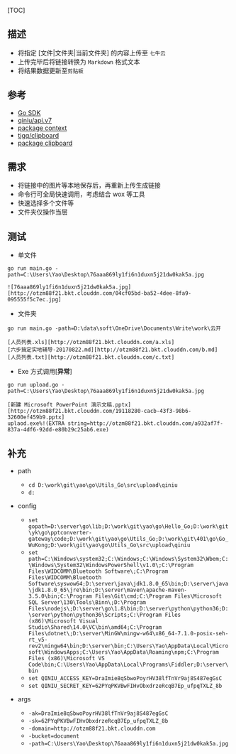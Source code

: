 
[TOC]

## 描述
- 将指定 [文件|文件夹|当前文件夹] 的内容上传至 `七牛云`
- 上传完毕后将链接转换为 `Markdown` 格式文本
- 将结果数据更新至`剪贴板`

## 参考
- [Go SDK](https://developer.qiniu.com/kodo/sdk/1238/go)
- [qiniu/api.v7](https://github.com/qiniu/api.v7)
- [package context](https://godoc.org/golang.org/x/net/context)
- [tjgq/clipboard](https://github.com/tjgq/clipboard)
- [package clipboard](https://godoc.org/github.com/tjgq/clipboard)

## 需求
- 将链接中的图片等本地保存后，再重新上传生成链接
- 命令行可全局快速调用，考虑结合 wox 等工具
- 快速选择多个文件等
- 文件夹仅操作当层


## 测试
- 单文件
```
go run main.go -path=C:\Users\Yao\Desktop\76aaa869ly1fi6n1duxn5j21dw0kak5a.jpg

![76aaa869ly1fi6n1duxn5j21dw0kak5a.jpg][http://otzm88f21.bkt.clouddn.com/04cf05bd-ba52-4dee-8fa9-095555f5c7ec.jpg]
```

- 文件夹
```
go run main.go -path=D:\data\soft\OneDrive\Documents\Write\work\云开

[人员列表.xls][http://otzm88f21.bkt.clouddn.com/a.xls]
[六步搞定实地辅导-20170822.md][http://otzm88f21.bkt.clouddn.com/b.md]
[人员列表.txt][http://otzm88f21.bkt.clouddn.com/c.txt]
```

- Exe 方式调用[**异常**]
```
go run upload.go -path=C:\Users\Yao\Desktop\76aaa869ly1fi6n1duxn5j21dw0kak5a.jpg

[新建 Microsoft PowerPoint 演示文稿.pptx][http://otzm88f21.bkt.clouddn.com/19118280-cacb-43f3-98b6-32600ef459b9.pptx]
uplaod.exe%!(EXTRA string=http://otzm88f21.bkt.clouddn.com/a932af7f-837a-4df6-92dd-e80b29c25ab6.exe)
```
## 补充

- path
	- `cd D:\work\git\yao\go\Utils_Go\src\upload\qiniu`
	- `d:`

- config
	- `set gopath=D:\server\go\lib;D:\work\git\yao\go\Hello_Go;D:\work\git\yk\go\pptconverter-gateway\code;D:\work\git\yao\go\Utils_Go;D:\work\git\401\go\Go_WuKong;D:\work\git\yao\go\Utils_Go\src\upload\qiniu`
	- `set path=C:\Windows\system32;C:\Windows;C:\Windows\System32\Wbem;C:\Windows\System32\WindowsPowerShell\v1.0\;C:\Program Files\WIDCOMM\Bluetooth Software\;C:\Program Files\WIDCOMM\Bluetooth Software\syswow64;D:\server\java\jdk1.8.0_65\bin;D:\server\java\jdk1.8.0_65\jre\bin;D:\server\maven\apache-maven-3.5.0\bin;C:\Program Files\Git\cmd;C:\Program Files\Microsoft SQL Server\130\Tools\Binn\;D:\Program Files\nodejs\;D:\server\go\1.8\bin;D:\server\python\python36;D:\server\python\python36\Scripts;C:\Program Files (x86)\Microsoft Visual Studio\Shared\14.0\VC\bin\amd64;C:\Program Files\dotnet\;D:\server\MinGW\mingw-w64\x86_64-7.1.0-posix-seh-rt_v5-rev2\mingw64\bin;D:\server\bin;C:\Users\Yao\AppData\Local\Microsoft\WindowsApps;C:\Users\Yao\AppData\Roaming\npm;C:\Program Files (x86)\Microsoft VS Code\bin;C:\Users\Yao\AppData\Local\Programs\Fiddler;D:\server\bin`
	- `set QINIU_ACCESS_KEY=DraImie8qSbwoPoyrHV38lfTnVr9aj8S487egGsC`
	- `set QINIU_SECRET_KEY=62PYqPKVBwFIHvObxdrzeRcqB7Ep_ufpqTXLZ_8b`

- args
	- `-ak=DraImie8qSbwoPoyrHV38lfTnVr9aj8S487egGsC`
	- `-sk=62PYqPKVBwFIHvObxdrzeRcqB7Ep_ufpqTXLZ_8b`
	- `-domain=http://otzm88f21.bkt.clouddn.com`
	- `-bucket=document`
	- `-path=C:\Users\Yao\Desktop\76aaa869ly1fi6n1duxn5j21dw0kak5a.jpg`
